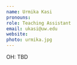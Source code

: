 ```yaml
---
name: Urmika Kasi
pronouns: 
role: Teaching Assistant
email: ukasi@uw.edu
website: 
photo: urmika.jpg
---
```


OH: TBD

[comment]: <> (<a href="https://washington.zoom.us/j/91632755266">Zoom</a>)

